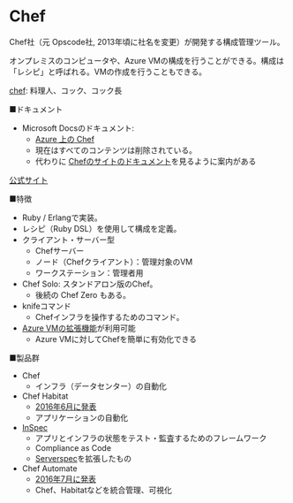 

# Chef

Chef社（元 Opscode社, 2013年頃に社名を変更）が開発する構成管理ツール。

オンプレミスのコンピュータや、Azure VMの構成を行うことができる。構成は「レシピ」と呼ばれる。VMの作成を行うこともできる。

[chef](https://ejje.weblio.jp/content/chef): 料理人、コック、コック長

■ドキュメント

- Microsoft Docsのドキュメント:
  - [Azure 上の Chef](https://docs.microsoft.com/ja-jp/azure/developer/chef/)
  - 現在はすべてのコンテンツは削除されている。
  - 代わりに [Chefのサイトのドキュメント](https://docs.chef.io/azure_portal)を見るように案内がある

[公式サイト](https://www.chef.io/)

■特徴

- Ruby / Erlangで実装。
- レシピ（Ruby DSL）を使用して構成を定義。
- クライアント・サーバー型
  - Chefサーバー
  - ノード（Chefクライアント）：管理対象のVM
  - ワークステーション：管理者用
- Chef Solo: スタンドアロン版のChef。
  - 後続の Chef Zero もある。
- knifeコマンド
  - Chefインフラを操作するためのコマンド。
- [Azure VMの拡張機能](https://docs.microsoft.com/ja-jp/azure/virtual-machines/extensions/chef)が利用可能
  - Azure VMに対してChefを簡単に有効化できる

■製品群

- Chef
  - インフラ（データセンター）の自動化
- Chef Habitat
  - [2016年6月に発表](https://www.publickey1.jp/blog/16/chefhabitatdocker.html)
  - アプリケーションの自動化
- [InSpec](https://community.chef.io/tools/chef-inspec)
  - アプリとインフラの状態をテスト・監査するためのフレームワーク
  - Compliance as Code
  - [Serverspec](https://serverspec.org/)を拡張したもの
- Chef Automate
  - [2016年7月に発表](https://www.publickey1.jp/blog/16/chefchef_automate.html)
  - Chef、Habitatなどを統合管理、可視化
